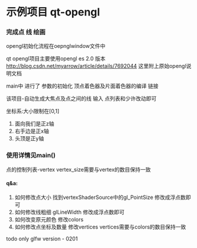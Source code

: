 # 示例项目 qt-opengl
### 完成点 线 绘画

opengl初始化流程在oepnglwindow文件中

qt opengl项目主要使用opengl es 2.0 版本
http://blog.csdn.net/myarrow/article/details/7692044
这里附上原始opengl说明文档

main中 进行了 参数的初始化 顶点着色器及片面着色器的编译 链接

该项目-自动生成大焦点及点之间的线
输入 点列表和少许改动即可

坐标系:大小限制在[0,1]

1. 面向我们是正z轴
2. 右手边是正x轴
3. 头顶是正y轴

### 使用详情见main()

点的控制列表-vertex
vertex_size需要与vertex的数目保持一致

#### q&a:

1. 如何修改点大小
 找到vertexShaderSource中的gl_PointSize 修改成浮点数即可
2. 如何修改线粗细
 glLineWidth 修改成浮点数即可
3. 如何改变原元颜色
 修改colors 
4. 如何修改点坐标及数量
 修改vertices vertices需要与colors的数目保持一致

todo only glfw version - 0201
